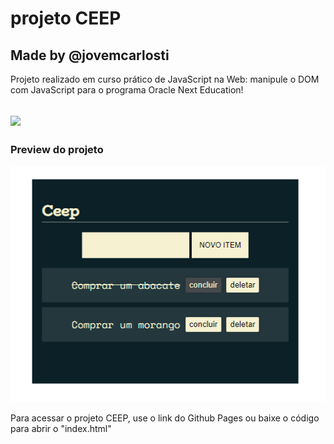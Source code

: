 # projeto CEEP
## Made by @jovemcarlosti

Projeto realizado em curso prático de JavaScript na Web: manipule o DOM com JavaScript para o programa Oracle Next Education!

![](https://guiadeti.com.br/wp-content/uploads/2022/06/guia-cursos-one.png)
---
### Preview do projeto
![preview](preview.png)

Para acessar o projeto CEEP, use o link do Github Pages ou baixe o código para abrir o "index.html"